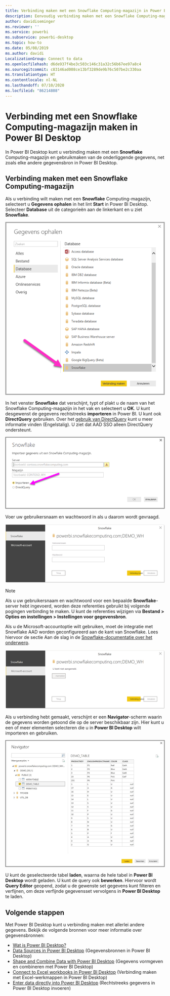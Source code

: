 ```yaml
---
title: Verbinding maken met een Snowflake Computing-magazijn in Power BI Desktop
description: Eenvoudig verbinding maken met een Snowflake Computing-magazijn in Power BI Desktop en dit gebruiken
author: davidiseminger
ms.reviewer: ''
ms.service: powerbi
ms.subservice: powerbi-desktop
ms.topic: how-to
ms.date: 05/08/2019
ms.author: davidi
LocalizationGroup: Connect to data
ms.openlocfilehash: d6de937f4be3c503c146c31a32c56b67ee97a8c4
ms.sourcegitcommit: c83146ad008ce13bf3289de9b76c507be2c330aa
ms.translationtype: HT
ms.contentlocale: nl-NL
ms.lasthandoff: 07/10/2020
ms.locfileid: "86214808"
---
```

# <a name="connect-to-a-snowflake-computing-warehouse-in-power-bi-desktop"></a>Verbinding met een Snowflake Computing-magazijn maken in Power BI Desktop
In Power BI Desktop kunt u verbinding maken met een **Snowflake** Computing-magazijn en gebruikmaken van de onderliggende gegevens, net zoals elke andere gegevensbron in Power BI Desktop. 

## <a name="connect-to-a-snowflake-computing-warehouse"></a>Verbinding maken met een Snowflake Computing-magazijn
Als u verbinding wilt maken met een **Snowflake** Computing-magazijn, selecteert u **Gegevens ophalen** in het lint **Start** in Power BI Desktop. Selecteer **Database** uit de categorieën aan de linkerkant en u ziet **Snowflake**.

![Schermopname van het dialoogvenster Gegevens ophalen met selectie van de Snowflake-database.](media/desktop-connect-snowflake/connect-snowflake-2b.png)

In het venster **Snowflake** dat verschijnt, typt of plakt u de naam van het Snowflake Computing-magazijn in het vak en selecteert u **OK**. U kunt desgewenst de gegevens rechtstreeks **importeren** in Power BI. U kunt ook **DirectQuery** gebruiken. Over het [gebruik van DirectQuery](desktop-use-directquery.md) kunt u meer informatie vinden (Engelstalig). U ziet dat AAD SSO alleen DirectQuery ondersteunt.

![Schermopname van het dialoogvenster Snowflake met het keuzerondje Importeren geselecteerd.](media/desktop-connect-snowflake/connect-snowflake-3.png)

Voer uw gebruikersnaam en wachtwoord in als u daarom wordt gevraagd.

![Schermopname van de vraag om referenties voor Snowflake met de velden Gebruikersnaam en Wachtwoord.](media/desktop-connect-snowflake/connect-snowflake-4.png)

> [!NOTE]
> Als u uw gebruikersnaam en wachtwoord voor een bepaalde **Snowflake**-server hebt ingevoerd, worden deze referenties gebruikt bij volgende pogingen verbinding te maken. U kunt de referenties wijzigen via **Bestand > Opties en instellingen > Instellingen voor gegevensbron**.
> 
> 

Als u de Microsoft-accountoptie wilt gebruiken, moet de integratie met Snowflake AAD worden geconfigureerd aan de kant van Snowflake. Lees hiervoor de sectie Aan de slag in de [Snowflake-documentatie over het onderwerp](https://docs.snowflake.net/manuals/user-guide/oauth-powerbi.html#power-bi-sso-to-snowflake).

![Verificatietype via Microsoft-account in Snowflake-connector.](media/desktop-connect-snowflake/connect-snowflake-6.png)


Als u verbinding hebt gemaakt, verschijnt er een **Navigator**-scherm waarin de gegevens worden getoond die op de server beschikbaar zijn. Hier kunt u een of meer elementen selecteren die u in **Power BI Desktop** wilt importeren en gebruiken.

![ODBC-fout 28000 veroorzaakt een fout bij het maken van een verbinding.](media/desktop-connect-snowflake/connect-snowflake-5.png)

U kunt de geselecteerde tabel **laden**, waarna de hele tabel in **Power BI Desktop** wordt geladen. U kunt de query ook **bewerken**. Hiervoor wordt **Query Editor** geopend, zodat u de gewenste set gegevens kunt filteren en verfijnen, om deze verfijnde gegevensset vervolgens in **Power BI Desktop** te laden.

## <a name="next-steps"></a>Volgende stappen
Met Power BI Desktop kunt u verbinding maken met allerlei andere gegevens. Bekijk de volgende bronnen voor meer informatie over gegevensbronnen:

* [Wat is Power BI Desktop?](../fundamentals/desktop-what-is-desktop.md)
* [Data Sources in Power BI Desktop](desktop-data-sources.md) (Gegevensbronnen in Power BI Desktop)
* [Shape and Combine Data with Power BI Desktop](desktop-shape-and-combine-data.md) (Gegevens vormgeven en combineren met Power BI Desktop)
* [Connect to Excel workbooks in Power BI Desktop](desktop-connect-excel.md) (Verbinding maken met Excel-werkmappen in Power BI Desktop)   
* [Enter data directly into Power BI Desktop](desktop-enter-data-directly-into-desktop.md) (Rechtstreeks gegevens in Power BI Desktop invoeren)   
